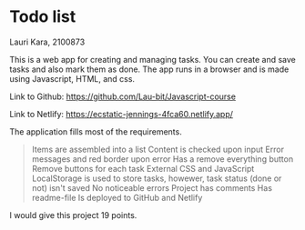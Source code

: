 # Todo list
Lauri Kara, 2100873

This is a web app for creating and managing tasks. You can create and save tasks and also mark them as done. The app runs in a browser and is made using Javascript, HTML, and css.

Link to Github: https://github.com/Lau-bit/Javascript-course

Link to Netlify: https://ecstatic-jennings-4fca60.netlify.app/

The application fills most of the requirements.
>Items are assembled into a list
>Content is checked upon input
>Error messages and red border upon error
>Has a remove everything button
>Remove buttons for each task
>External CSS and JavaScript
>LocalStorage is used to store tasks, howewer, task status (done or not) isn't saved
>No noticeable errors
>Project has comments
>Has readme-file
>Is deployed to GitHub and Netlify

I would give this project 19 points.

